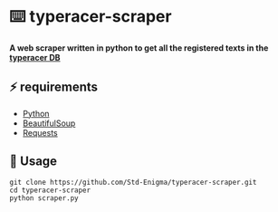 # ⌨️ typeracer-scraper

<b>A web scraper written in python to get all the registered texts in the [typeracer DB](https://www.typeracerdata.com/)</b>

## ⚡️ requirements

- [Python](https://www.python.org)
- [BeautifulSoup](https://pypi.org/project/BeautifulSoup)
- [Requests](https://pypi.org/project/requests)

## 🚀 Usage

```shell
git clone https://github.com/Std-Enigma/typeracer-scraper.git
cd typeracer-scraper
python scraper.py
```